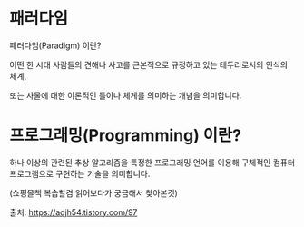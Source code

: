 패러다임
===

패러다임(Paradigm) 이란?

어떤 한 시대 사람들의 견해나 사고를 근본적으로 규정하고 있는 테두리로서의 인식의 체계, 

또는 사물에 대한 이론적인 틀이나 체계를 의미하는 개념을 의미합니다.

프로그래밍(Programming) 이란?
===

하나 이상의 관련된 추상 알고리즘을 특정한 프로그래밍 언어를 이용해 구체적인 컴퓨터 프로그램으로 구현하는 기술을 의미합니다.


(쇼핑몰책 복습할겸 읽어보다가 궁금해서 찾아본것)


출처: https://adjh54.tistory.com/97

